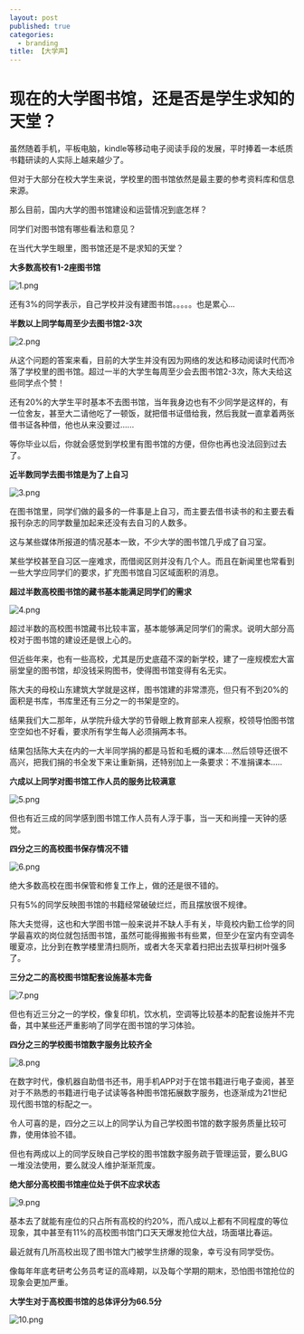```yaml
---
layout: post
published: true
categories:
  - branding
title: 【大学声】
---
```

# 现在的大学图书馆，还是否是学生求知的天堂？


虽然随着手机，平板电脑，kindle等移动电子阅读手段的发展，平时捧着一本纸质书籍研读的人实际上越来越少了。

但对于大部分在校大学生来说，学校里的图书馆依然是最主要的参考资料库和信息来源。

那么目前，国内大学的图书馆建设和运营情况到底怎样？

同学们对图书馆有哪些看法和意见？

在当代大学生眼里，图书馆还是不是求知的天堂？

**大多数高校有1-2座图书馆**

![1.png]({{site.baseurl}}/image/1.png)


还有3%的同学表示，自己学校并没有建图书馆。。。。。也是累心...

**半数以上同学每周至少去图书馆2-3次**

![2.png]({{site.baseurl}}/image/2.png)


从这个问题的答案来看，目前的大学生并没有因为网络的发达和移动阅读时代而冷落了学校里的图书馆。超过一半的大学生每周至少会去图书馆2-3次，陈大夫给这些同学点个赞！

还有20%的大学生平时基本不去图书馆，当年我身边也有不少同学是这样的，有一位舍友，甚至大二请他吃了一顿饭，就把借书证借给我，然后我就一直拿着两张借书证各种借，他也从来没要过......

等你毕业以后，你就会感觉到学校里有图书馆的方便，但你也再也没法回到过去了。

**近半数同学去图书馆是为了上自习**

![3.png]({{site.baseurl}}/image/3.png)


在图书馆里，同学们做的最多的一件事是上自习，而主要去借书读书的和主要去看报刊杂志的同学数量加起来还没有去自习的人数多。

这与某些媒体所报道的情况基本一致，不少大学的图书馆几乎成了自习室。

某些学校甚至自习区一座难求，而借阅区则并没有几个人。而且在新闻里也常看到一些大学应同学们的要求，扩充图书馆自习区域面积的消息。

**超过半数高校图书馆的藏书基本能满足同学们的需求**

![4.png]({{site.baseurl}}/image/4.png)


超过半数的高校图书馆藏书比较丰富，基本能够满足同学们的需求。说明大部分高校对于图书馆的建设还是很上心的。

但近些年来，也有一些高校，尤其是历史底蕴不深的新学校，建了一座规模宏大富丽堂皇的图书馆，却没钱采购图书，使得图书馆变得有名无实。

陈大夫的母校山东建筑大学就是这样，图书馆建的非常漂亮，但只有不到20%的面积是书库，书库里还有三分之一的书架是空的。

结果我们大二那年，从学院升级大学的节骨眼上教育部来人视察，校领导怕图书馆空空如也不好看，要求所有学生每人必须捐两本书。

结果包括陈大夫在内的一大半同学捐的都是马哲和毛概的课本....然后领导还很不高兴，把我们捐的书全发下来让重新捐，还特别加上一条要求：不准捐课本.....

**六成以上同学对图书馆工作人员的服务比较满意**

![5.png]({{site.baseurl}}/image/5.png)


但也有近三成的同学感到图书馆工作人员有人浮于事，当一天和尚撞一天钟的感觉。

**四分之三的高校图书保存情况不错**

![6.png]({{site.baseurl}}/image/6.png)


绝大多数高校在图书保管和修复工作上，做的还是很不错的。

只有5%的同学反映图书馆的书籍经常破破烂烂，而且摆放很不规律。

陈大夫觉得，这也和大学图书馆一般来说并不缺人手有关，毕竟校内勤工俭学的同学最喜欢的岗位就包括图书馆，虽然可能得搬搬书有些累，但至少在室内有空调冬暖夏凉，比分到在教学楼里清扫厕所，或者大冬天拿着扫把出去拔草扫树叶强多了。

**三分之二的高校图书馆配套设施基本完备**

![7.png]({{site.baseurl}}/image/7.png)


但也有近三分之一的学校，像复印机，饮水机，空调等比较基本的配套设施并不完备，其中某些还严重影响了同学在图书馆的学习体验。

**四分之三的学校图书馆数字服务比较齐全**

![8.png]({{site.baseurl}}/image/8.png)


在数字时代，像机器自助借书还书，用手机APP对于在馆书籍进行电子查阅，甚至对于不熟悉的书籍进行电子试读等各种图书馆拓展数字服务，也逐渐成为21世纪现代图书馆的标配之一。

令人可喜的是，四分之三以上的同学认为自己学校图书馆的数字服务质量比较可靠，使用体验不错。

但也有两成以上的同学反映自己学校的图书馆数字服务疏于管理运营，要么BUG一堆没法使用，要么就没人维护渐渐荒废。

**绝大部分高校图书馆座位处于供不应求状态**

![9.png]({{site.baseurl}}/image/9.png)


基本去了就能有座位的只占所有高校的约20%，而八成以上都有不同程度的等位现象，其中甚至有11%的高校图书馆门口天天爆发抢位大战，场面堪比春运。

最近就有几所高校出现了图书馆大门被学生挤爆的现象，幸亏没有同学受伤。

像每年年底考研考公务员考证的高峰期，以及每个学期的期末，恐怕图书馆抢位的现象会更加严重。


**大学生对于高校图书馆的总体评分为66.5分**

![10.png]({{site.baseurl}}/image/10.png)
